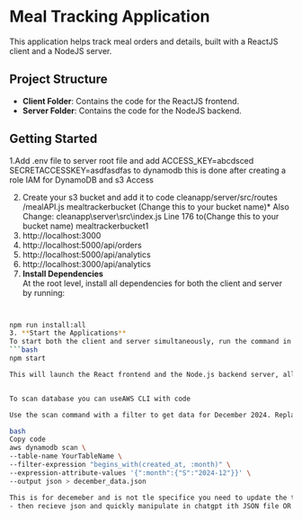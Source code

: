 # Meal Tracking Application

This application helps track meal orders and details, built with a ReactJS client and a NodeJS server.

## Project Structure
- **Client Folder**: Contains the code for the ReactJS frontend.
- **Server Folder**: Contains the code for the NodeJS backend.

## Getting Started

1.Add .env file to server root file and add ACCESS_KEY=abcdsced
SECRETACCESSKEY=asdfasdfas to dynamodb this is done after creating a role IAM for DynamoDB and s3 Access 

2. Create your s3 bucket and add it to code cleanapp/server/src/routes
/mealAPI.js mealtrackerbucket (Change this to your bucket name)* Also Change: cleanapp\server\src\index.js Line 176 to(Change this to your bucket name) mealtrackerbucket1
3. http://localhost:3000
4. http://localhost:5000/api/orders
6. http://localhost:5000/api/analytics
7. http://localhost:3000/api/analytics
2.  **Install Dependencies**  
   At the root level, install all dependencies for both the client and server by running:
   ```bash


   npm run install:all
3. **Start the Applications**  
   To start both the client and server simultaneously, run the command in the root directory:
   ```bash
   npm start

This will launch the React frontend and the Node.js backend server, allowing you to access the full functionality of the Meal Tracking Application.


To scan database you can useAWS CLI with code

Use the scan command with a filter to get data for December 2024. Replace YourTableName with your actual table name:

bash
Copy code
aws dynamodb scan \
  --table-name YourTableName \
  --filter-expression "begins_with(created_at, :month)" \
  --expression-attribute-values '{":month":{"S":"2024-12"}}' \
  --output json > december_data.json

This is for decemeber and is not tle specifice you need to update the table name to mealtracker
- then recieve json and quickly manipulate in chatgpt ith JSON file OR you can do a CSV of entire table or period and then coujnt in GPT

